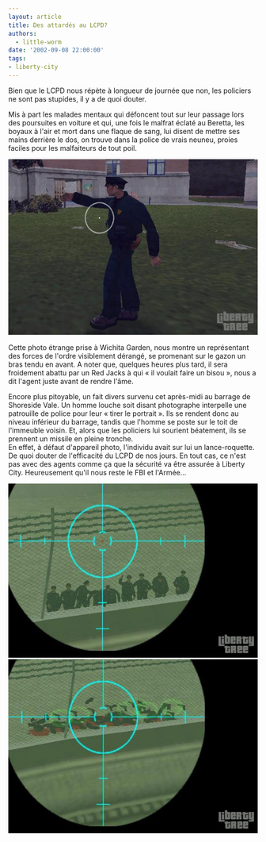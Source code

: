```yaml
---
layout: article
title: Des attardés au LCPD?
authors:
  - little-worm
date: '2002-09-08 22:00:00'
tags:
- liberty-city
---
```


Bien que le LCPD nous répète à longueur de journée que non, les policiers ne sont pas stupides, il y a de quoi douter.

Mis à part les malades mentaux qui défoncent tout sur leur passage lors des poursuites en voiture et qui, une fois le malfrat éclaté au Beretta, les boyaux à l'air et mort dans une flaque de sang, lui disent de mettre ses mains derrière le dos, on trouve dans la police de vrais neuneu, proies faciles pour les malfaiteurs de tout poil.

![](/content/images/v1/user6/flicneuneu.jpg)

Cette photo étrange prise à Wichita Garden, nous montre un représentant des forces de l'ordre visiblement dérangé, se promenant sur le gazon un bras tendu en avant. A noter que, quelques heures plus tard, il sera froidement abattu par un Red Jacks à qui « il voulait faire un bisou », nous a dit l'agent juste avant de rendre l'âme.

Encore plus pitoyable, un fait divers survenu cet après-midi au barrage de Shoreside Vale. Un homme louche soit disant photographe interpelle une patrouille de police pour leur « tirer le portrait ». Ils se rendent donc au niveau inférieur du barrage, tandis que l'homme se poste sur le toit de l'immeuble voisin. Et, alors que les policiers lui sourient béatement, ils se prennent un missile en pleine tronche.  
En effet, à défaut d'appareil photo, l'individu avait sur lui un lance-roquette. De quoi douter de l'efficacité du LCPD de nos jours. En tout cas, ce n'est pas avec des agents comme ça que la sécurité va être assurée à Liberty City. Heureusement qu'il nous reste le FBI et l'Armée...

![](/content/images/v1/user6/flicneuneu2.jpg)
![](/content/images/v1/user6/flicneuneu3.jpg)